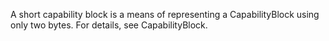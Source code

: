 A short capability block is a means of representing a CapabilityBlock using only two bytes. For details, see CapabilityBlock.